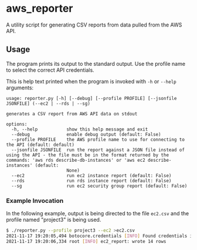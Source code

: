 # aws_reporter

A utility script for generating CSV reports from data pulled from the AWS API.

## Usage

The program prints its output to the standard output. Use the profile name to select the correct API credentials.

This is help text printed when the program is invoked with `-h` or `--help` arguments:

```
usage: reporter.py [-h] [--debug] [--profile PROFILE] [--jsonfile JSONFILE] (--ec2 | --rds | --sg)

generates a CSV report from AWS API data on stdout

options:
  -h, --help           show this help message and exit
  --debug              enable debug output (default: False)
  --profile PROFILE    the AWS profile name to use for connecting to the API (default: default)
  --jsonfile JSONFILE  run the report against a JSON file instead of using the API - the file must be in the format returned by the commands: 'aws rds describe-db-instances' or 'aws ec2 describe-instances' (default:
                       None)
  --ec2                run ec2 instance report (default: False)
  --rds                run rds instance report (default: False)
  --sg                 run ec2 security group report (default: False)

```

### Example Invocation

In the following example, output is being directed to the file `ec2.csv` and the profile named "project3" is being used.

```sh
$ ./reporter.py --profile project3 --ec2 >ec2.csv
2021-11-17 19:20:05,494 botocore.credentials [INFO] Found credentials in shared credentials file: ~/.aws/credentials
2021-11-17 19:20:06,334 root [INFO] ec2_report: wrote 14 rows
```